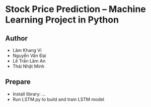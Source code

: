 # Stock Price Prediction – Machine Learning Project in Python

## Author

- Lâm Khang Vỉ
- Nguyễn Văn Đại
- Lê Trần Lâm An
- Thái Nhật Minh

## Prepare

- Install library: ...
- Run LSTM.py to build and train LSTM model
